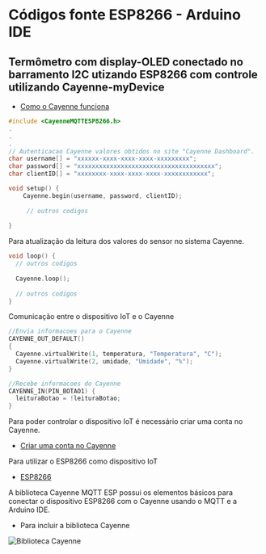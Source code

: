 # Códigos fonte ESP8266 - Arduino IDE

Termômetro com display-OLED conectado no barramento I2C utizando ESP8266 com controle utilizando Cayenne-myDevice
------

* [Como o Cayenne funciona](https://mydevices.com/cayenne/docs/intro/#introduction-how-cayenne-works)

```c++
#include <CayenneMQTTESP8266.h>
.
.
.
// Autenticacao Cayenne valores obtidos no site "Cayenne Dashboard".
char username[] = "xxxxxx-xxxx-xxxx-xxxx-xxxxxxxxx";
char password[] = "xxxxxxxxxxxxxxxxxxxxxxxxxxxxxxxxxxxxxx";
char clientID[] = "xxxxxxxx-xxxx-xxxx-xxxx-xxxxxxxxxxxx";

void setup() {
    Cayenne.begin(username, password, clientID);
 
     // outros codigos
  
}  
```
Para atualização da leitura dos valores do sensor no sistema Cayenne. 
```c++
void loop() {
  // outros codigos
  
  Cayenne.loop();
  
  // outros codigos
}
```

Comunicação entre o dispositivo IoT e o Cayenne
```c++
//Envia informacoes para o Cayenne
CAYENNE_OUT_DEFAULT()
{
  Cayenne.virtualWrite(1, temperatura, "Temperatura", "C");
  Cayenne.virtualWrite(2, umidade, "Umidade", "%");
}

//Recebe informacoes do Cayenne
CAYENNE_IN(PIN_BOTAO1) {
  leituraBotao = !leituraBotao;
}
```

Para poder controlar o dispositivo IoT é necessário criar uma conta no Cayenne.
* [Criar uma conta no Cayenne](https://mydevices.com/cayenne/docs/getting-started/#getting-started-create-cayenne-account)

Para utilizar o ESP8266 como dispositivo IoT
* [ESP8266](https://mydevices.com/cayenne/docs/getting-started/#getting-started-esp8266)

A biblioteca Cayenne MQTT ESP possui os elementos básicos para conectar o dispositivo ESP8266 com o Cayenne usando o MQTT e a Arduino IDE. 
* Para incluir a biblioteca Cayenne

![Biblioteca Cayenne](http://deinfo.uepg.br/~ari/aulas/sistemas_embarcados/imagens/CayenneLIB.png)
